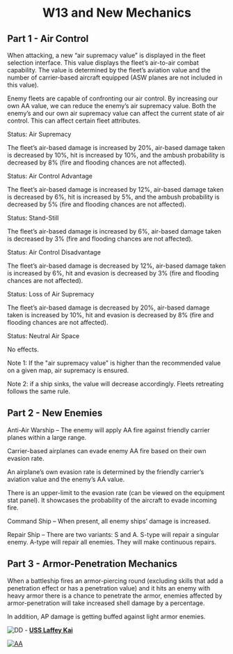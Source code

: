 <body>
  <h1 align="center">
    W13 and New Mechanics
  </h1>
</body>

## Part 1 - Air Control
When attacking, a new “air supremacy value” is displayed in the fleet selection interface. This value displays the fleet’s air-to-air combat capability. The value is determined by the fleet’s aviation value and the number of carrier-based aircraft equipped (ASW planes are not included in this value).

Enemy fleets are capable of confronting our air control. By increasing our own AA value, we can reduce the enemy’s air supremacy value.
Both the enemy’s and our own air supremacy value can affect the current state of air control. This can affect certain fleet attributes. 

Status: Air Supremacy

The fleet’s air-based damage is increased by 20%, air-based damage taken is decreased by 10%, hit is increased by 10%, and the ambush probability is decreased by 8% (fire and flooding chances are not affected).

Status: Air Control Advantage

The fleet’s air-based damage is increased by 12%, air-based damage taken is decreased by 6%, hit is increased by 5%, and the ambush probability is decreased by 5% (fire and flooding chances are not affected).

Status: Stand-Still

The fleet’s air-based damage is increased by 6%, air-based damage taken is decreased by 3% (fire and flooding chances are not affected).

Status: Air Control Disadvantage

The fleet’s air-based damage is decreased by 12%, air-based damage taken is increased by 6%, hit and evasion is decreased by 3% (fire and flooding chances are not affected).

Status: Loss of Air Supremacy

The fleet’s air-based damage is decreased by 20%, air-based damage taken is increased by 10%, hit and evasion is decreased by 8% (fire and flooding chances are not affected).

Status: Neutral Air Space

No effects.

Note 1: If the "air supremacy value" is higher than the recommended value on a given map, air supremacy is ensured.

Note 2: if a ship sinks, the value will decrease accordingly. Fleets retreating follows the same rule.

## Part 2 - New Enemies
Anti-Air Warship – The enemy will apply AA fire against friendly carrier planes within a large range.

Carrier-based airplanes can evade enemy AA fire based on their own evasion rate. 

An airplane’s own evasion rate is determined by the friendly carrier’s aviation value and the enemy’s AA value.

There is an upper-limit to the evasion rate (can be viewed on the equipment stat panel). It showcases the probability of the aircraft to evade incoming fire.

Command Ship – When present, all enemy ships’ damage is increased.

Repair Ship – There are two variants: S and A. S-type will repair a singular enemy. A-type will repair all enemies. They will make continuous repairs.

## Part 3 - Armor-Penetration Mechanics
When a battleship fires an armor-piercing round (excluding skills that add a penetration effect or has a penetration value) and it hits an enemy with heavy armor there is a chance to penetrate the armor, enemies affected by armor-penetration will take increased shell damage by a percentage.

In addition, AP damage is getting buffed against light armor enemies.

![DD](https://azurlane.koumakan.jp/w/images/b/b8/LaffeyKaiChibi.png "Laffey Kai") - **[USS Laffey Kai](https://azurlane.koumakan.jp/Laffey#Retrofit)**

[![AA](https://azurlane.koumakan.jp/w/images/b/b8/LaffeyKaiChibi.png "Laffey Kai")](https://azurlane.koumakan.jp/Laffey#Retrofit)
